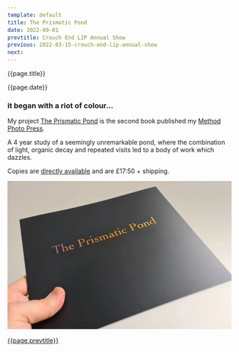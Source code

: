 ```yaml
---
template: default
title: The Prismatic Pond
date: 2022-09-01
prevtitle: Crouch End LIP Annual Show
previous: 2022-03-15-crouch-end-lip-annual-show
next:
---
```


{{page.title}}

{{page.date}}

### it began with a riot of colour…

My project [The Prismatic Pond](../the-prismatic-pond) is the second book published my [Method Photo Press](https://methodphotopress.co.uk).

A 4 year study of a seemingly unremarkable pond, where the combination of light, organic decay and repeated visits led to a body of work which dazzles.

Copies are [directly available](https://methodphotopress.co.uk) and are £17:50 + shipping.

![{{page.title}}](../books/the-prismatic-pond-01.webp "{{page.title}}")

[{{page.prevtitle}}]({{page.previous}})